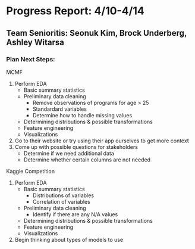 # Progress Report: 4/10-4/14

## Team Senioritis: Seonuk Kim, Brock Underberg, Ashley Witarsa

### Plan Next Steps:
MCMF
1. Perform EDA
   - Basic summary statistics
   - Preliminary data cleaning
      - Remove observations of programs for age > 25
      - Standardard variables
      - Determine how to handle missing values
   - Determining distributions & possible transformations
   - Feature engineering
   - Visualizations
2. Go to their website or try using their app ourselves to get more context
3. Come up with possible questions for stakeholders
   - Determine if we need additional data
   - Determine whether certain columns are not needed

Kaggle Competition 
1. Perform EDA
   - Basic summary statistics
      - Distributions of variables 
      - Correlation of variables 
   - Preliminary data cleaning
      - Identify if there are any N/A values
   - Determining distributions & possible transformations
   - Feature engineering
   - Visualizations
2. Begin thinking about types of models to use 
